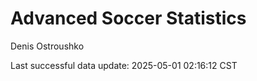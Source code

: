 # Advanced Soccer Statistics
Denis Ostroushko

<!-- gfm -->

Last successful data update: 2025-05-01 02:16:12 CST
